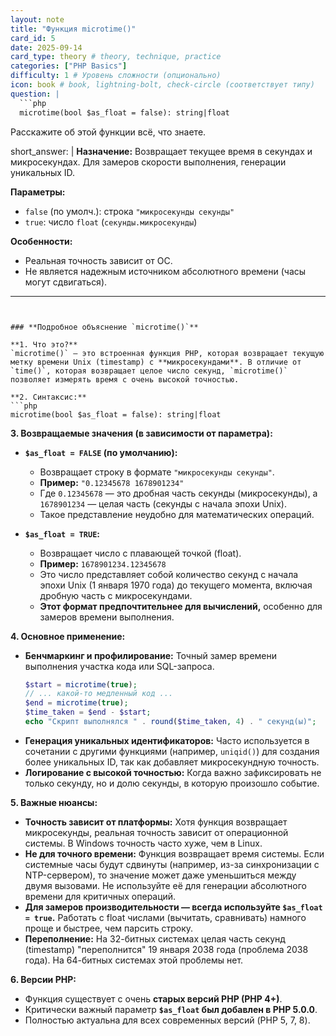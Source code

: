 ```yaml
---
layout: note
title: "Функция microtime()"
card_id: 5
date: 2025-09-14
card_type: theory # theory, technique, practice
categories: ["PHP Basics"]
difficulty: 1 # Уровень сложности (опционально)
icon: book # book, lightning-bolt, check-circle (соответствует типу)
question: |
  ```php
  microtime(bool $as_float = false): string|float
  ```
  Расскажите об этой функции всё, что знаете.

short_answer: |
  **Назначение:**
  Возвращает текущее время в секундах и микросекундах. Для замеров скорости выполнения, генерации уникальных ID.

  **Параметры:**
  *   `false` (по умолч.): строка `"микросекунды секунды"`
  *   `true`: число `float` (`секунды.микросекунды`)
  
  **Особенности:**
  *   Реальная точность зависит от ОС.
  *   Не является надежным источником абсолютного времени (часы могут сдвигаться).
---
```


### **Подробное объяснение `microtime()`**

**1. Что это?**
`microtime()` — это встроенная функция PHP, которая возвращает текущую метку времени Unix (timestamp) с **микросекундами**. В отличие от `time()`, которая возвращает целое число секунд, `microtime()` позволяет измерять время с очень высокой точностью.

**2. Синтаксис:**
```php
microtime(bool $as_float = false): string|float
```

**3. Возвращаемые значения (в зависимости от параметра):**
*   **`$as_float = FALSE` (по умолчанию):**
    *   Возвращает строку в формате `"микросекунды секунды"`.
    *   **Пример:** `"0.12345678 1678901234"`
    *   Где `0.12345678` — это дробная часть секунды (микросекунды), а `1678901234` — целая часть (секунды с начала эпохи Unix).
    *   Такое представление неудобно для математических операций.

*   **`$as_float = TRUE`:**
    *   Возвращает число с плавающей точкой (float).
    *   **Пример:** `1678901234.12345678`
    *   Это число представляет собой количество секунд с начала эпохи Unix (1 января 1970 года) до текущего момента, включая дробную часть с микросекундами.
    *   **Этот формат предпочтительнее для вычислений,** особенно для замеров времени выполнения.

**4. Основное применение:**
*   **Бенчмаркинг и профилирование:** Точный замер времени выполнения участка кода или SQL-запроса.
    ```php
    $start = microtime(true);
    // ... какой-то медленный код ...
    $end = microtime(true);
    $time_taken = $end - $start;
    echo "Скрипт выполнялся " . round($time_taken, 4) . " секунд(ы)";
    ```
*   **Генерация уникальных идентификаторов:** Часто используется в сочетании с другими функциями (например, `uniqid()`) для создания более уникальных ID, так как добавляет микросекундную точность.
*   **Логирование с высокой точностью:** Когда важно зафиксировать не только секунду, но и долю секунды, в которую произошло событие.

**5. Важные нюансы:**
*   **Точность зависит от платформы:** Хотя функция возвращает микросекунды, реальная точность зависит от операционной системы. В Windows точность часто хуже, чем в Linux.
*   **Не для точного времени:** Функция возвращает время системы. Если системные часы будут сдвинуты (например, из-за синхронизации с NTP-сервером), то значение может даже уменьшиться между двумя вызовами. Не используйте её для генерации абсолютного времени для критичных операций.
*   **Для замеров производительности — всегда используйте `$as_float = true`.** Работать с float числами (вычитать, сравнивать) намного проще и быстрее, чем парсить строку.
*   **Переполнение:** На 32-битных системах целая часть секунд (timestamp) "переполнится" 19 января 2038 года (проблема 2038 года). На 64-битных системах этой проблемы нет.

**6. Версии PHP:**
*   Функция существует с очень **старых версий PHP (PHP 4+)**.
*   Критически важный параметр **`$as_float` был добавлен в PHP 5.0.0**.
*   Полностью актуальна для всех современных версий (PHP 5, 7, 8).
